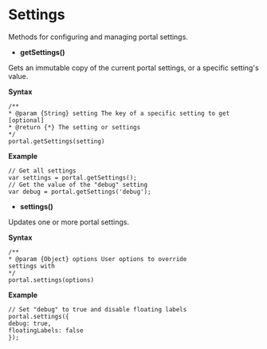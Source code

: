 ﻿---
sidebar_position: 12
---

# Settings

<head>
  <meta name="guidename" content="API Management"/>
  <meta name="context" content="GUID-c42c94a2-3338-46b0-8dfe-303b6b6fa55f"/>
</head>

Methods for configuring and managing portal settings. 

- **getSettings()**

Gets an immutable copy of the current portal settings, or a specific setting's value.

**Syntax**

```
/**
* @param {String} setting The key of a specific setting to get [optional]
* @return {*} The setting or settings
*/
portal.getSettings(setting)
```

**Example**

```
// Get all settings
var settings = portal.getSettings();
// Get the value of the "debug" setting
var debug = portal.getSettings('debug');
```

- **settings()**

Updates one or more portal settings.

**Syntax**

```
/**
* @param {Object} options User options to override
settings with
*/
portal.settings(options)
```

**Example**

```
// Set "debug" to true and disable floating labels
portal.settings({
debug: true,
floatingLabels: false
});
```

